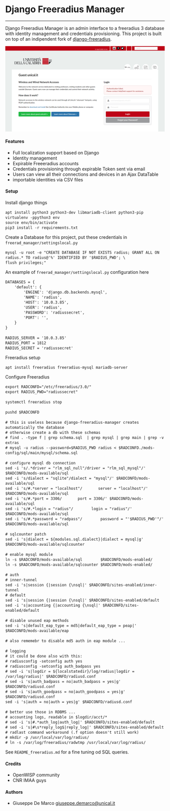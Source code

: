 # Django Freeradius Manager
---------------------------

Django Freeradius Manager is an admin interface to a freeradius 3 database with identity management and credentials provisioning.
This project is built on top of an indipendent fork of [django-freeradius](https://github.com/openwisp/django-freeradius).


![Landing page](gallery/1.png)


#### Features

- Full localization support based on Django
- Identity management
- Expirable Freeeradius accounts
- Credentials provisioning through expirable Token sent via email
- Users can view all their connections and devices in an Ajax DataTable
- importable identities via CSV files 


#### Setup

Install django things
````
apt install python3 python3-dev libmariadb-client python3-pip
virtualenv -ppython3 env
source env/bin/activate
pip3 install -r requirements.txt
````

Create a Database for this project, put these credentials in `freerad_manager/settingslocal.py`
````
mysql -u root -e "CREATE DATABASE IF NOT EXISTS radius; GRANT ALL ON radius.* TO radius@'%' IDENTIFIED BY '$RADIUS_PWD'; \
flush privileges;"
````

An example of `freerad_manager/settingslocal.py` configuration here
````
DATABASES = {
    'default': {
        'ENGINE': 'django.db.backends.mysql',
        'NAME': 'radius',
        'HOST': '10.0.3.85',
        'USER': 'radius',
        'PASSWORD': 'radiussecret',
        'PORT': '',
    }
}

RADIUS_SERVER = '10.0.3.85'
RADIUS_PORT = 1812
RADIUS_SECRET = 'radiussecret'
````

Freeradius setup
````
apt install freeradius freeradius-mysql mariadb-server
````

Configure Freeradius
````
export RADCONFD="/etc/freeradius/3.0/"
export RADIUS_PWD="radiussecret"

systemctl freeradius stop

pushd $RADCONFD

# this is useless because django-freeradius-manager creates automatically the database
# otherwise create a db with these schemas
# find . -type f | grep schema.sql  | grep mysql | grep main | grep -v extras
# mysql -u radius --password=$RADIUS_PWD radius < $RADCONFD./mods-config/sql/main/mysql/schema.sql

# configure mysql db connection
sed -i 's/.*driver = "rlm_sql_null"/driver = "rlm_sql_mysql"/' $RADCONFD/mods-available/sql
sed -i 's/dialect = "sqlite"/dialect = "mysql"/' $RADCONFD/mods-available/sql
sed -i 's/#.*server = "localhost"/       server = "localhost"/' $RADCONFD/mods-available/sql
sed -i 's/#.*port = 3306/       port = 3306/' $RADCONFD/mods-available/sql
sed -i 's/#.*login = "radius"/        login = "radius"/' $RADCONFD/mods-available/sql
sed -i 's/#.*password = "radpass"/        password = "'$RADIUS_PWD'"/' $RADCONFD/mods-available/sql

# sqlcounter patch
sed -i 's|dialect = ${modules.sql.dialect}|dialect = mysql|g' $RADCONFD/mods-available/sqlcounter

# enable mysql module
ln -s $RADCONFD/mods-available/sql        $RADCONFD/mods-enabled/
ln -s $RADCONFD/mods-available/sqlcounter $RADCONFD/mods-enabled/

# auth
# inner-tunnel
sed -i 's|session {|session {\nsql|' $RADCONFD/sites-enabled/inner-tunnel
# default
sed -i 's|session {|session {\nsql|' $RADCONFD/sites-enabled/default
sed -i 's|accounting {|accounting {\nsql|' $RADCONFD/sites-enabled/default

# disable unused eap methods
sed -i 's|default_eap_type = md5|default_eap_type = peap|' $RADCONFD/mods-available/eap

# also rememebr to disable md5 auth in eap module ...

# logging
# it could be done also with this:
# radiusconfig -setconfig auth yes
# radiusconfig -setconfig auth_badpass yes
# sed -i 's|logdir = ${localstatedir}/log/radius|logdir = /var/log/radius|' $RADCONFD/radiusd.conf
# sed -i 's|auth_badpass = no|auth_badpass = yes|g' $RADCONFD/radiusd.conf
# sed -i 's|auth_goodpass = no|auth_goodpass = yes|g' $RADCONFD/radiusd.conf
sed -i 's|auth = no|auth = yes|g' $RADCONFD/radiusd.conf

# better use those in RDBMS ...
# accounting logs, readable in $logdir/acct/*
# sed -i 's|#.*auth_log|auth_log|' $RADCONFD/sites-enabled/default
# sed -i 's|#\s*reply_log$|reply_log|' $RADCONFD/sites-enabled/default
# radlast command workaround (.f option doesn't still work)
# mkdir -p /usr/local/var/log/radius/
# ln -s /var/log/freeradius/radwtmp /usr/local/var/log/radius/
````

See `README_freeradius.md` for a fine tuning od SQL queries.


#### Credits

- OpenWISP community
- CNR IMAA guys


#### Authors

- Giuseppe De Marco <giuseppe.demarco@unical.it>
